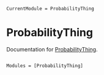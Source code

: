 ```@meta
CurrentModule = ProbabilityThing
```

# ProbabilityThing

Documentation for [ProbabilityThing](https://github.com/luisaforozco/ProbabilityThing.jl).

```@index
```

```@autodocs
Modules = [ProbabilityThing]
```
